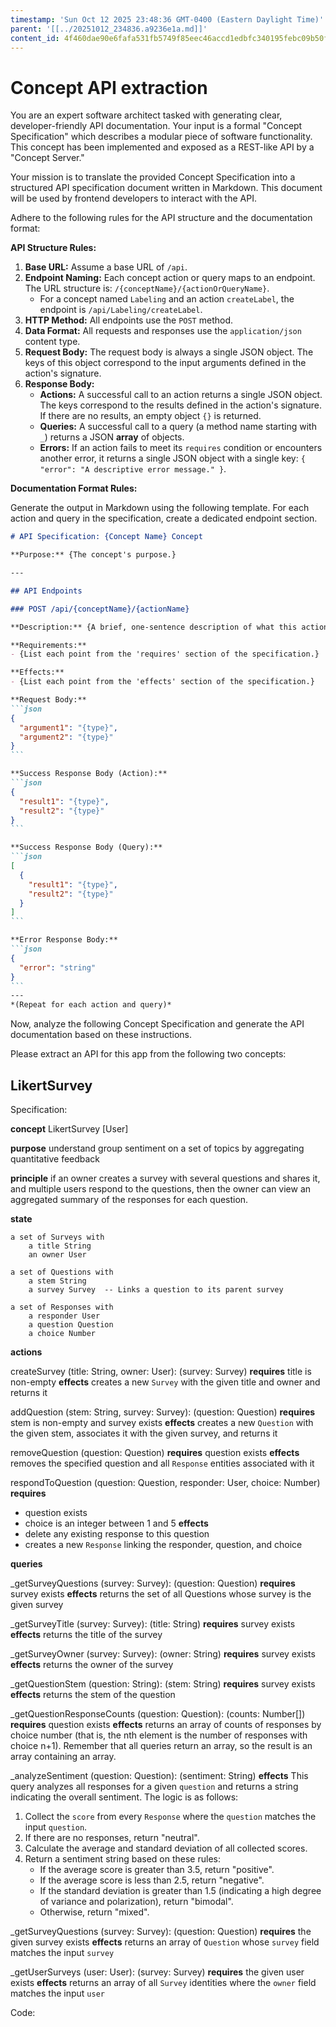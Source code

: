 ```yaml
---
timestamp: 'Sun Oct 12 2025 23:48:36 GMT-0400 (Eastern Daylight Time)'
parent: '[[../20251012_234836.a9236e1a.md]]'
content_id: 4f460dae90e6fafa531fb5749f85eec46accd1edbfc340195febc09b50f7eb50
---
```


# Concept API extraction

You are an expert software architect tasked with generating clear, developer-friendly API documentation. Your input is a formal "Concept Specification" which describes a modular piece of software functionality. This concept has been implemented and exposed as a REST-like API by a "Concept Server."

Your mission is to translate the provided Concept Specification into a structured API specification document written in Markdown. This document will be used by frontend developers to interact with the API.

Adhere to the following rules for the API structure and the documentation format:

**API Structure Rules:**

1. **Base URL:** Assume a base URL of `/api`.
2. **Endpoint Naming:** Each concept action or query maps to an endpoint. The URL structure is: `/{conceptName}/{actionOrQueryName}`.
   * For a concept named `Labeling` and an action `createLabel`, the endpoint is `/api/Labeling/createLabel`.
3. **HTTP Method:** All endpoints use the `POST` method.
4. **Data Format:** All requests and responses use the `application/json` content type.
5. **Request Body:** The request body is always a single JSON object. The keys of this object correspond to the input arguments defined in the action's signature.
6. **Response Body:**
   * **Actions:** A successful call to an action returns a single JSON object. The keys correspond to the results defined in the action's signature. If there are no results, an empty object `{}` is returned.
   * **Queries:** A successful call to a query (a method name starting with `_`) returns a JSON **array** of objects.
   * **Errors:** If an action fails to meet its `requires` condition or encounters another error, it returns a single JSON object with a single key: `{ "error": "A descriptive error message." }`.

**Documentation Format Rules:**

Generate the output in Markdown using the following template. For each action and query in the specification, create a dedicated endpoint section.

````markdown
# API Specification: {Concept Name} Concept

**Purpose:** {The concept's purpose.}

---

## API Endpoints

### POST /api/{conceptName}/{actionName}

**Description:** {A brief, one-sentence description of what this action does.}

**Requirements:**
- {List each point from the 'requires' section of the specification.}

**Effects:**
- {List each point from the 'effects' section of the specification.}

**Request Body:**
```json
{
  "argument1": "{type}",
  "argument2": "{type}"
}
```

**Success Response Body (Action):**
```json
{
  "result1": "{type}",
  "result2": "{type}"
}
```

**Success Response Body (Query):**
```json
[
  {
    "result1": "{type}",
    "result2": "{type}"
  }
]
```

**Error Response Body:**
```json
{
  "error": "string"
}
```
---
*(Repeat for each action and query)*
````

Now, analyze the following Concept Specification and generate the API documentation based on these instructions.

Please extract an API for this app from the following two concepts:

## LikertSurvey

Specification:

**concept** LikertSurvey \[User]

**purpose** understand group sentiment on a set of topics by aggregating quantitative feedback

**principle** if an owner creates a survey with several questions and shares it, and multiple users respond to the questions, then the owner can view an aggregated summary of the responses for each question.

**state**

```
a set of Surveys with
    a title String
    an owner User

a set of Questions with
    a stem String
    a survey Survey  -- Links a question to its parent survey

a set of Responses with
    a responder User
    a question Question
    a choice Number
```

**actions**

createSurvey (title: String, owner: User): (survey: Survey)
**requires** title is non-empty
**effects** creates a new `Survey` with the given title and owner and returns it

addQuestion (stem: String, survey: Survey): (question: Question)
**requires** stem is non-empty and survey exists
**effects** creates a new `Question` with the given stem, associates it with the given survey, and returns it

removeQuestion (question: Question)
**requires** question exists
**effects** removes the specified question and all `Response` entities associated with it

respondToQuestion (question: Question, responder: User, choice: Number)
**requires**

* question exists
* choice is an integer between 1 and 5
  **effects**
* delete any existing response to this question
* creates a new `Response` linking the responder, question, and choice

**queries**

\_getSurveyQuestions (survey: Survey): (question: Question)
**requires** survey exists
**effects** returns the set of all Questions whose survey is the given survey

\_getSurveyTitle (survey: Survey): (title: String)
**requires** survey exists
**effects** returns the title of the survey

\_getSurveyOwner (survey: Survey): (owner: String)
**requires** survey exists
**effects** returns the owner of the survey

\_getQuestionStem (question: String): (stem: String)
**requires** survey exists
**effects** returns the stem of the question

\_getQuestionResponseCounts (question: Question): (counts: Number\[])
**requires** question exists
**effects** returns an array of counts of responses by choice number (that is, the nth element is the number of responses with choice n+1). Remember that all queries return an array, so the result is an array containing an array.

\_analyzeSentiment (question: Question): (sentiment: String)
**effects**
This query analyzes all responses for a given `question` and returns a string indicating the overall sentiment. The logic is as follows:

1. Collect the `score` from every `Response` where the `question` matches the input `question`.
2. If there are no responses, return "neutral".
3. Calculate the average and standard deviation of all collected scores.
4. Return a sentiment string based on these rules:
   * If the average score is greater than 3.5, return "positive".
   * If the average score is less than 2.5, return "negative".
   * If the standard deviation is greater than 1.5 (indicating a high degree of variance and polarization), return "bimodal".
   * Otherwise, return "mixed".

\_getSurveyQuestions (survey: Survey): (question: Question)
**requires** the given survey exists
**effects** returns an array of `Question`  whose `survey` field matches the input `survey`

\_getUserSurveys (user: User): (survey: Survey)
**requires** the given user exists
**effects** returns an array of all `Survey` identities where the `owner` field matches the input `user`

Code:
